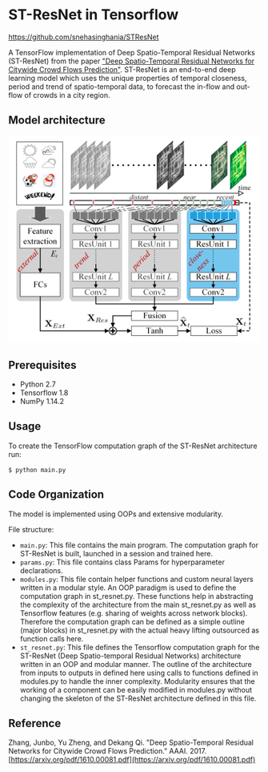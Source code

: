 # ST-ResNet in Tensorflow

https://github.com/snehasinghania/STResNet



A TensorFlow implementation of Deep Spatio-Temporal Residual Networks (ST-ResNet) from the paper ["Deep Spatio-Temporal Residual Networks for Citywide Crowd Flows Prediction"](https://arxiv.org/abs/1610.00081). ST-ResNet is an end-to-end deep learning model which uses the unique properties of temporal closeness, period and trend of spatio-temporal data, to forecast the in-flow and out-flow of crowds in a city region.

## Model architecture

<p align="center"> 
<img src="assets/st-resnet.png">
</p>

## Prerequisites

* Python 2.7
* Tensorflow 1.8
* NumPy 1.14.2

## Usage

To create the TensorFlow computation graph of the ST-ResNet architecture run:

    $ python main.py

## Code Organization

The model is implemented using OOPs and extensive modularity.

File structure:

* `main.py`: This file contains the main program. The computation graph for ST-ResNet is built, launched in a session and trained here.
* `params.py`: This file contains class Params for hyperparameter declarations.
* `modules.py`: This file contain helper functions and custom neural layers written in a modular style. An OOP paradigm is used to define the computation graph in st_resnet.py. These functions help in abstracting the complexity of the architecture from the main st_resnet.py as well as Tensorflow features (e.g. sharing of weights across network blocks). Therefore the computation graph can be defined as a simple outline (major blocks) in st_resnet.py with the actual heavy lifting outsourced as function calls here.
* `st_resnet.py`: This file defines the Tensorflow computation graph for the ST-ResNet (Deep Spatio-temporal Residual Networks) architecture written in an OOP and modular manner. The outline of the architecture from inputs to outputs in defined here using calls to functions defined in modules.py to handle the inner complexity. Modularity ensures that the working of a component can be easily modified in modules.py without changing the skeleton of the ST-ResNet architecture defined in this file.

## Reference

Zhang, Junbo, Yu Zheng, and Dekang Qi. "Deep Spatio-Temporal Residual Networks for Citywide Crowd Flows Prediction." AAAI. 2017. [https://arxiv.org/pdf/1610.00081.pdf](https://arxiv.org/pdf/1610.00081.pdf)
